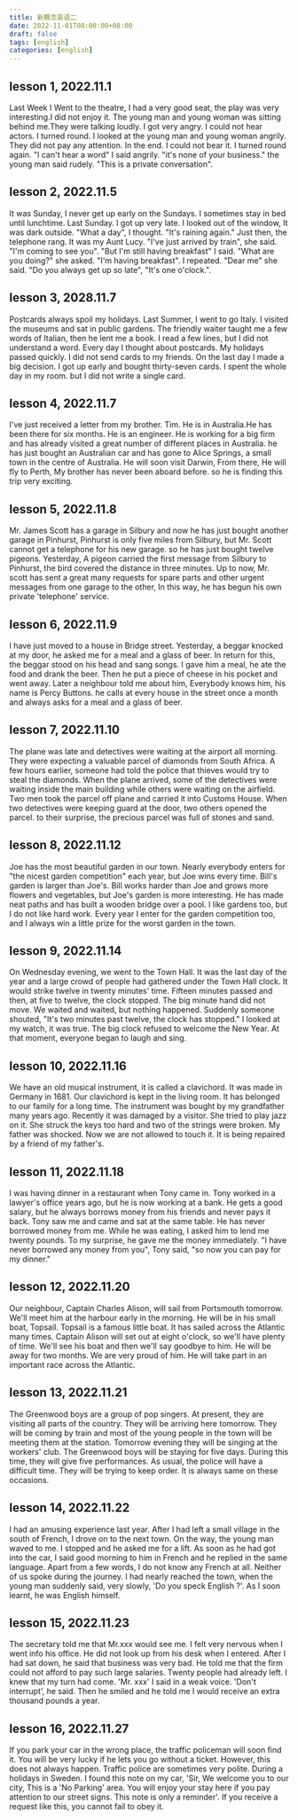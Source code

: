 ```yaml
---
title: 新概念英语二
date: 2022-11-01T08:00:00+08:00
draft: false
tags: [english]
categories: [english]
---
```


## lesson 1, 2022.11.1

Last Week I Went to the theatre, I had a very good seat, the play was very interesting.I did not enjoy it. The young
man and young woman was sitting behind me.They were talking loudly. I got very angry. I could not hear actors. I turned
round. I looked at the young man and young woman angrily. They did not pay any attention.
In the end. I could not bear it. I turned round again. "I can't hear a word" I said angrily. "it's none of your
business." the young man said rudely. "This is a private conversation".

## lesson 2, 2022.11.5

It was Sunday, I never get up early on the Sundays. I sometimes stay in bed until lunchtime.
Last Sunday. I got up very late. I looked out of the window, It was dark outside.
"What a day", I thought. "It's raining again." Just then, the telephone rang. It was my Aunt Lucy.
"I've just arrived by train", she said. "I'm coming to see you".
"But I'm still having breakfast" I said.
"What are you doing?" she asked.
"I'm having breakfast". I repeated.
"Dear me" she said. "Do you always get up so late", "It's one o'clock.".

## lesson 3, 2028.11.7

Postcards always spoil my holidays. Last Summer, I went to go Italy. I visited the museums and sat in public gardens.
The friendly waiter taught me a few words of Italian, then he lent me a book. I read a few lines, but I did not
understand a word. Every day I thought about postcards. My holidays passed quickly. I did not send cards to my
friends. On the last day I made a big decision. I got up early and bought thirty-seven cards. I spent the whole day in
my room. but I did not write a single card.

## lesson 4, 2022.11.7

I've just received a letter from my brother. Tim. He is in Australia.He has been there for six months. He is an
engineer. He is working for a big firm and has already visited a great number of different places in Australia. he has
just bought an Australian car and has gone to Alice Springs, a small town in the centre of Australia. He will soon
visit Darwin, From there, He will fly to Perth, My brother has never been aboard before. so he is finding this trip
very exciting.

## lesson 5, 2022.11.8

Mr. James Scott has a garage in Silbury and now he has just bought another garage in Pinhurst, Pinhurst is only five
miles from Silbury, but Mr. Scott cannot get a telephone for his new garage. so he has just bought twelve pigeons.
Yesterday, A pigeon carried the first message from Silbury to Pinhurst, the bird covered the distance in three
minutes. Up to now, Mr. scott has sent a great many requests for spare parts and other urgent messages from one garage
to the other, In this way, he has begun his own private 'telephone' service.

## lesson 6, 2022.11.9

I have just moved to a house in Bridge street. Yesterday, a beggar knocked at my door, he asked me for a meal and a
glass of beer. In return for this, the beggar stood on his head and sang songs. I gave him a meal, he ate the food and
drank the beer. Then he put a piece of cheese in his pocket and went away. Later a neighbour told me about him,
Everybody knows him, his name is Percy Buttons. he calls at every house in the street once a month and always asks for
a meal and a glass of beer.

## lesson 7, 2022.11.10

The plane was late and detectives were waiting at the airport all morning. They were expecting a valuable parcel of
diamonds from South Africa. A few hours earlier, someone had told the police that thieves would try to steal the
diamonds. When the plane arrived, some of the detectives were waiting inside the main building while others were
waiting on the airfield. Two men took the parcel off plane and carried it into Customs House. When two detectives were
keeping guard at the door, two others opened the parcel. to their surprise, the precious parcel was full of stones and
sand.

## lesson 8, 2022.11.12

Joe has the most beautiful garden in our town. Nearly everybody enters for "the nicest garden competition" each year,
but Joe wins every time. Bill's garden is larger than Joe's. Bill works harder than Joe and grows more flowers and
vegetables, but Joe's garden is more interesting. He has made neat paths and has built a wooden bridge over a pool. I
like gardens too, but I do not like hard work. Every year I enter for the garden competition too, and I always win a
little prize for the worst garden in the town.

## lesson 9, 2022.11.14

On Wednesday evening, we went to the Town Hall. It was the last day of the year and a large crowd of people had
gathered under the Town Hall clock. It would strike twelve in twenty minutes' time. Fifteen minutes passed and then,
at five to twelve, the clock stopped. The big minute hand did not move. We waited and waited, but nothing happened.
Suddenly someone shouted, "It's two minutes past twelve, the clock has stopped." I looked at my watch, it was true.
The big clock refused to welcome the New Year. At that moment, everyone began to laugh and sing.

## lesson 10, 2022.11.16

We have an old musical instrument, it is called a clavichord. It was made in Germany in 1681. Our clavichord is kept
in the living room. It has belonged to our family for a long time. The instrument was bought by my grandfather many
years ago. Recently it was damaged by a visitor. She tried to play jazz on it. She struck the keys too hard and two of
the strings were broken. My father was shocked. Now we are not allowed to touch it. It is being repaired by a friend
of my father's.

## lesson 11, 2022.11.18

I was having dinner in a restaurant when Tony came in. Tony worked in a lawyer's office years ago, but he is now
working at a bank. He gets a good salary, but he always borrows money from his friends and never pays it back. Tony
saw me and came and sat at the same table. He has never borrowed money from me. While he was eating, I asked him to
lend me twenty pounds. To my surprise, he gave me the money immediately. "I have never borrowed any money from you",
Tony said, "so now you can pay for my dinner."

## lesson 12, 2022.11.20

Our neighbour, Captain Charles Alison, will sail from Portsmouth tomorrow. We'll meet him at the harbour early in the
morning. He will be in his small boat, Topsail. Topsail is a famous little boat.
It has sailed across the Atlantic many times. Captain Alison will set out at eight o'clock, so we'll have plenty of
time. We'll see his boat and then we'll say goodbye to him. He will be away for two months. We are very proud of him.
He will take part in an important race across the Atlantic.

## lesson 13, 2022.11.21

The Greenwood boys are a group of pop singers. At present, they are visiting all parts of the country. They will be
arriving here tomorrow. They will be coming by train and most of the young people in the town will be meeting them at
the station. Tomorrow evening they will be singing at the workers' club. The Greenwood boys will be staying for five
days. During this time, they will give five performances. As usual, the police will have a difficult time. They will be
trying to keep order. It is always same on these occasions.

## lesson 14, 2022.11.22

I had an amusing experience last year. After I had left a small village in the south of French, I drove on to the next
town. On the way, the young man waved to me. I stopped and he asked me for a lift. As soon as he had got into the
car, I said good morning to him in French and he replied in the same language. Apart from a few words, I do not know any
French at all. Neither of us spoke during the journey. I had nearly reached the town, when the young man suddenly said,
very slowly, 'Do you speck English ?'. As I soon learnt, he was English himself.

## lesson 15, 2022.11.23

The secretary told me that Mr.xxx would see me. I felt very nervous when I went info his office. He did not look up 
from his desk when I entered. After I had sat down, he said that business was very bad. He told me that the firm 
could not afford to pay such large salaries. Twenty people had already left. I knew that my turn had come. 'Mr. xxx' 
I said in a weak voice. 'Don't interrupt', he said. Then he smiled and he told me I would receive an extra thousand 
pounds a year.

## lesson 16, 2022.11.27

If you park your car in the wrong place, the traffic policeman will soon find it. You will be very lucky if he lets 
you go without a ticket. However, this does not always happen. Traffic police are sometimes very polite. During a 
holidays in Sweden. I found this note on my car, 'Sir, We welcome you to our city, This is a 'No Parking' area. You 
will enjoy your stay here if you pay attention to our street signs. This note is only a reminder'. If you receive a 
request like this, you cannot fail to obey it.